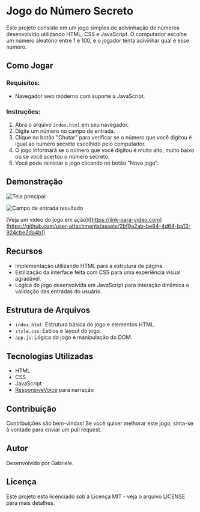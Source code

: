 
# Jogo do Número Secreto

Este projeto consiste em um jogo simples de adivinhação de números desenvolvido utilizando HTML, CSS e JavaScript. O computador escolhe um número aleatório entre 1 e 100, e o jogador tenta adivinhar qual é esse número.

## Como Jogar

### Requisitos:
- Navegador web moderno com suporte a JavaScript.

### Instruções:
1. Abra o arquivo `index.html` em seu navegador.
2. Digite um número no campo de entrada.
3. Clique no botão "Chutar" para verificar se o número que você digitou é igual ao número secreto escolhido pelo computador.
4. O jogo informará se o número que você digitou é muito alto, muito baixo ou se você acertou o número secreto.
5. Você pode reiniciar o jogo clicando no botão "Novo jogo".

## Demonstração
![Tela principal](img/img_print/capturadetelaprincipal.png)

![Campo de entrada resultado](img/img_print/capturadetelaganho.png)

[Veja um vídeo do jogo em ação]([https://link-para-video.com](https://github.com/user-attachments/assets/2bf9a2ab-be84-4d64-ba13-924cbe2da4b1)

## Recursos

- Implementação utilizando HTML para a estrutura da página.
- Estilização da interface feita com CSS para uma experiência visual agradável.
- Lógica do jogo desenvolvida em JavaScript para interação dinâmica e validação das entradas do usuário.

## Estrutura de Arquivos

- `index.html`: Estrutura básica do jogo e elementos HTML.
- `style.css`: Estilos e layout do jogo.
- `app.js`: Lógica do jogo e manipulação do DOM.

 ## Tecnologias Utilizadas

- HTML
- CSS
- JavaScript
- [ResponsiveVoice](https://responsivevoice.org/) para narração

## Contribuição

Contribuições são bem-vindas! Se você quiser melhorar este jogo, sinta-se à vontade para enviar um pull request.

## Autor

Desenvolvido por Gabriele.

## Licença

Este projeto está licenciado sob a Licença MIT - veja o arquivo LICENSE para mais detalhes.
